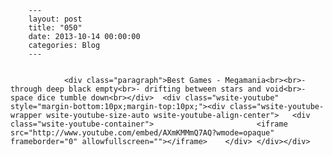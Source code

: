 
        ---
        layout: post
        title: "050"
        date: 2013-10-14 00:00:00 
        categories: Blog
        ---

        
				<div class="paragraph">Best Games - Megamania<br><br>- through deep black empty<br>- drifting between stars and void<br>- space dice tumble down<br></div>  <div class="wsite-youtube" style="margin-bottom:10px;margin-top:10px;"><div class="wsite-youtube-wrapper wsite-youtube-size-auto wsite-youtube-align-center"> 	<div class="wsite-youtube-container">                  		<iframe src="http://www.youtube.com/embed/AXmKMMmQ7AQ?wmode=opaque" frameborder="0" allowfullscreen=""></iframe> 	</div> </div></div>

		
        